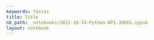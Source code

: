 ```yaml
---
keywords: fastai
title: Title
nb_path: _notebooks/2022-10-24-Python-API-JOKES.ipynb
layout: notebook
---
```


<!--
#################################################
### THIS FILE WAS AUTOGENERATED! DO NOT EDIT! ###
#################################################
# file to edit: _notebooks/2022-10-24-Python-API-JOKES.ipynb
-->

<div class="container" id="notebook-container">
        
</div>
 

